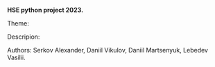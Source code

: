 **HSE python project 2023.**

Theme:

Descripion:

Authors: Serkov Alexander, Daniil Vikulov, Daniil Martsenyuk, Lebedev Vasilii.
